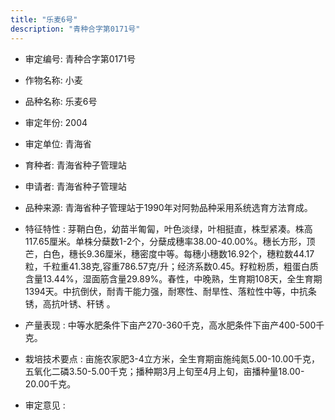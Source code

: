```yaml
---
title: "乐麦6号"
description: "青种合字第0171号"
---
```

* 审定编号:  青种合字第0171号

*  作物名称:  小麦

*  品种名称:  乐麦6号

*  审定年份:  2004

*  审定单位:  青海省

* 育种者:  青海省种子管理站

*  申请者:  青海省种子管理站

*  品种来源:  青海省种子管理站于1990年对阿勃品种采用系统选育方法育成。

*  特征特性 : 
芽鞘白色，幼苗半匍匐，叶色淡绿，叶相挺直，株型紧凑。株高117.65厘米。单株分蘖数1-2个，分蘖成穗率38.00-40.00%。穗长方形，顶芒，白色，穗长9.36厘米，穗密度中等。每穗小穗数16.92个，穗粒数44.17粒，千粒重41.38克,容重786.57克/升；经济系数0.45。籽粒粉质，粗蛋白质含量13.44%，湿面筋含量29.89%。春性，中晚熟，生育期108天，全生育期1394天。中抗倒伏，耐青干能力强，耐寒性、耐旱性、落粒性中等，中抗条锈，高抗叶锈、秆锈 。
 
*  产量表现 : 
中等水肥条件下亩产270-360千克，高水肥条件下亩产400-500千克。

*  栽培技术要点 : 
亩施农家肥3-4立方米，全生育期亩施纯氮5.00-10.00千克，五氧化二磷3.50-5.00千克；播种期3月上旬至4月上旬，亩播种量18.00-20.00千克。

*  审定意见 : 

